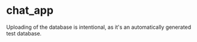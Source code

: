 # chat_app

Uploading of the database is intentional, as it's an automatically generated test database.
